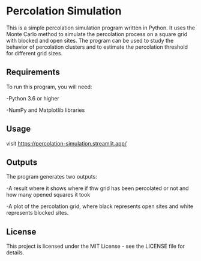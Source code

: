 # Percolation Simulation
This is a simple percolation simulation program written in Python. It uses the Monte Carlo method to simulate the percolation process on a square grid with blocked and open sites. The program can be used to study the behavior of percolation clusters and to estimate the percolation threshold for different grid sizes.

## Requirements
To run this program, you will need:

-Python 3.6 or higher

-NumPy and Matplotlib libraries

## Usage
visit https://percolation-simulation.streamlit.app/

## Outputs
The program generates two outputs:

-A result where it shows where if thw grid has been percolated or not and how many opened squares it took

-A plot of the percolation grid, where black represents open sites and white represents blocked sites. 

## License
This project is licensed under the MIT License - see the LICENSE file for details.
